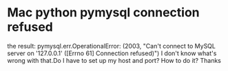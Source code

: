 
# Mac python pymysql connection refused


the result:
pymysql.err.OperationalError: (2003, "Can't connect to MySQL server on '127.0.0.1' ([Errno 61] Connection refused)")
I don't know what's wrong with that.Do I have to set up my host and port? How to do it?
Thanks

        